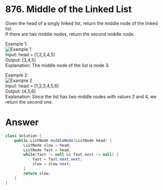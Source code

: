 # 876. Middle of the Linked List
   
Given the head of a singly linked list, return the middle node of the linked list.   
If there are two middle nodes, return the second middle node.   
   
Example 1:   
![Example 1](https://github.com/ijaejun1025/LeetCode-Java/assets/154036705/e5958e98-2484-4ca6-b51b-fc587a60d062)   
Input: head = [1,2,3,4,5]   
Output: [3,4,5]   
Explanation: The middle node of the list is node 3.   
   
Example 2:   
![Example 2](https://github.com/ijaejun1025/LeetCode-Java/assets/154036705/234e8057-87f1-4cc1-bf5e-bf5ef76f5000)   
Input: head = [1,2,3,4,5,6]   
Output: [4,5,6]   
Explanation: Since the list has two middle nodes with values 3 and 4, we return the second one.   
   
# Answer
```java
class Solution {
    public ListNode middleNode(ListNode head) {
        ListNode slow = head;
        ListNode fast = head;
        while(fast != null && fast.next != null) {
            fast = fast.next.next;
            slow = slow.next;
        }
        return slow;
    }
}
```
